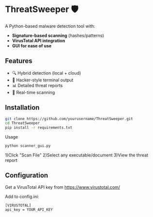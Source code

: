 # ThreatSweeper 🛡️

A Python-based malware detection tool with:
- **Signature-based scanning** (hashes/patterns)
- **VirusTotal API integration**
- **GUI for ease of use**
## Features
- 🔍 Hybrid detection (local + cloud)
- 🎨 Hacker-style terminal output
- 📊 Detailed threat reports
- 🚦 Real-time scanning

## Installation
```bash
git clone https://github.com/yourusername/ThreatSweeper.git
cd ThreatSweeper
pip install -r requirements.txt
```
Usage

```bash
python scanner_gui.py
```
1)Click "Scan File"
2)Select any executable/document
3)View the threat report

## Configuration
Get a VirusTotal API key from https://www.virustotal.com/

Add to config.ini:
```
[VIRUSTOTAL]
api_key = YOUR_API_KEY
```
